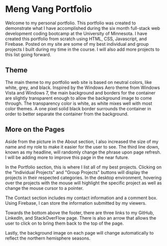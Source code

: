 # Meng Vang Portfolio

Welcome to my personal portfolio. This portfolio was created to demonstrate what I have accomplished during the six month full-stack web development coding bootcamp at the University of Minnesota. I have created this portfolio from scratch using HTML, CSS, Javascript, and Firebase. Posted on my site are some of my best individual and group projects I built during my time in the course. I will also add more projects to this list going forward.

## Theme

The main theme to my portfolio web site is based on neutral colors, like white, grey, and black. Inspired by the Windows Aero theme from Windows Vista and Windows 7, the main background and borders for the container are slightly transparent enough to allow the background image to come through. The transparency color is white, as white mixes well with most color themes. A one pixel solid black border surrounds the container in order to better separate the container from the background.

## More on the Pages

Aside from the picture in the About section, I also increased the size of my name and my role to make it easier for the user to see. The third line down, known as my headline, will randomly change the phrase upon page refresh. I will be adding more to improve this page in the near future.

In the Portfolio section, this is where I list all of my best projects. Clicking on the "Individual Projects" and "Group Projects" buttons will display the projects in their respected  categories. In the desktop environment, hovering over the projects with the mouse will highlight the specific project as well as change the mouse cursor to a pointer.

The Contact section includes my contact information and a comment box. Using Firebase, I can store the information submitted by my viewers.

Towards the bottom above the footer, there are three links to my GitHub, LinkedIn, and StackOverFlow page. There is also an arrow that allows the user to click on to bring them back to the top of the page.

Lastly, the background image on each page will change automatically to reflect the northern hemisphere seasons.
